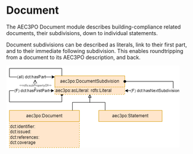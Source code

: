 # Document

The AEC3PO Document module describes building-compliance related documents, their subdivisions, down to individual statements.

Document subdivisions can be described as literals, link to their first part, and to their immediate following subdivision. This enables roundtripping from a document to its AEC3PO description, and back.

![Document module](document.png "Illustration of the core concepts in the Document module")
